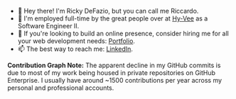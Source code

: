 - 👋 Hey there! I'm Ricky DeFazio, but you can call me Riccardo.
- 💼 I'm employed full-time by the great people over at [Hy-Vee](https://www.hy-vee.com/) as a Software Engineer II.
- 🚀 If you're looking to build an online presence, consider hiring me for all your web development needs: [Portfolio](https://rickydefazio.github.io).
- 📫 The best way to reach me: [LinkedIn](https://linkedin.com/in/rickydefazio).


**Contribution Graph Note:** The apparent decline in my GitHub commits is due to most of my work being housed in private repositories on GitHub Enterprise. I usually have around ~1500 contributions per year across my personal and professional accounts.
